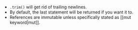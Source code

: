 - `.trim()` will get rid of trailing newlines.
- By default, the last statement will be returned if you want it to.
- References are immutable unless specifically stated as [[mut keyword|mut]].